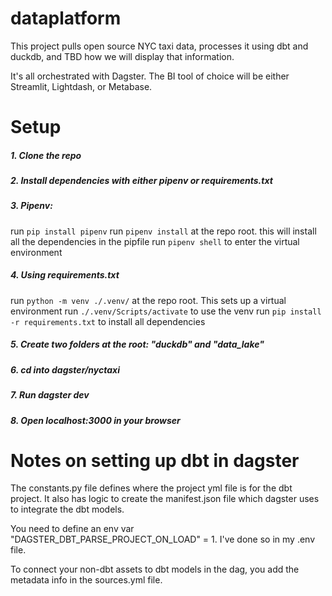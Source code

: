 # dataplatform

This project pulls open source NYC taxi data, processes it using dbt and duckdb, and TBD how we will display that information.

It's all orchestrated with Dagster. The BI tool of choice will be either Streamlit, Lightdash, or Metabase.

# Setup

##### 1. Clone the repo
##### 2. Install dependencies with either pipenv or requirements.txt
##### 3. Pipenv:
run `pip install pipenv`
run `pipenv install` at the repo root. this will install all the dependencies in the pipfile
run `pipenv shell` to enter the virtual environment
##### 4. Using requirements.txt
run `python -m venv ./.venv/` at the repo root. This sets up a virtual environment
run `./.venv/Scripts/activate` to use the venv
run `pip install -r requirements.txt` to install all dependencies
##### 5. Create two folders at the root: "duckdb" and "data_lake"
##### 6. cd into dagster/nyctaxi
##### 7. Run dagster dev
##### 8. Open localhost:3000 in your browser

# Notes on setting up dbt in dagster
The constants.py file defines where the project yml file is for the dbt project. It also has logic to create the manifest.json file which dagster uses to integrate the dbt models. 

You need to define an env var "DAGSTER_DBT_PARSE_PROJECT_ON_LOAD" = 1. I've done so in my .env file. 

To connect your non-dbt assets to dbt models in the dag, you add the metadata info in the sources.yml file. 



